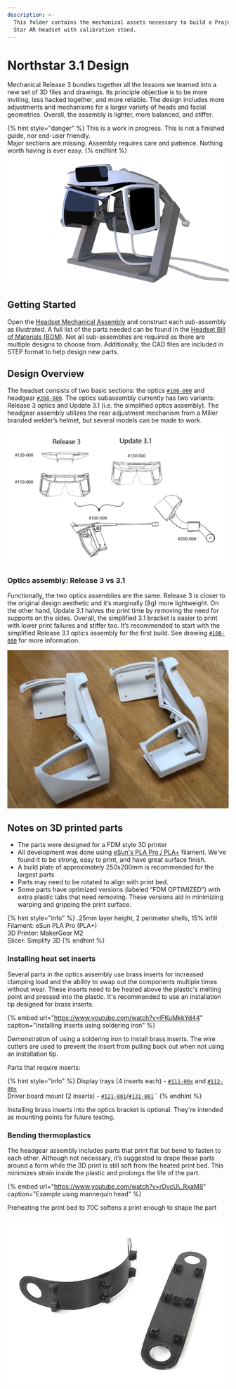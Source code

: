 ```yaml
---
description: >-
  This folder contains the mechanical assets necessary to build a Project North
  Star AR Headset with calibration stand.
---
```


# Northstar 3.1 Design

Mechanical Release 3 bundles together all the lessons we learned into a new set of 3D files and drawings. Its principle objective is to be more inviting, less hacked together, and more reliable. The design includes more adjustments and mechanisms for a larger variety of heads and facial geometries. Overall, the assembly is lighter, more balanced, and stiffer.

{% hint style="danger" %}
This is a work in progress. This is not a finished guide, nor end-user friendly.  
Major sections are missing. Assembly requires care and patience. Nothing worth having is ever easy.
{% endhint %}

![CAD Render](../../.gitbook/assets/calibration-stand-no-blur-rgba.png)

## Getting Started

Open the [Headset Mechanical Assembly](headset-assembly.md) and construct each sub-assembly as illustrated. A full list of the parts needed can be found in the [Headset Bill of Materials \(BOM\)](headset-bom.md). Not all sub-assemblies are required as there are multiple designs to choose from. Additionally, the CAD files are included in STEP format to help design new parts.

## Design Overview

The headset consists of two basic sections: the optics [`#100-000`](headset-assembly.md#100-000) and headgear [`#200-000`](headset-assembly.md#120-000). The optics subassembly currently has two variants: Release 3 optics and Update 3.1 \(i.e. the simplified optics assembly\). The headgear assembly utilizes the rear adjustment mechanism from a Miller branded welder’s helmet, but several models can be made to work.

![Overview](../../.gitbook/assets/overview.png)

### Optics assembly: Release 3 vs 3.1

Functionally, the two optics assemblies are the same. Release 3 is closer to the original design aesthetic and it’s marginally \(8g\) more lightweight. On the other hand, Update 3.1 halves the print time by removing the need for supports on the sides. Overall, the simplified 3.1 bracket is easier to print with lower print failures and stiffer too. It’s recommended to start with the simplified Release 3.1 optics assembly for the first build. See drawing [`#100-000`](headset-assembly.md#100-000) for more information.

![Overview](../../.gitbook/assets/img_8601.jpg)

## Notes on 3D printed parts

* The parts were designed for a FDM style 3D printer
* All development was done using [eSun's PLA Pro / PLA+](https://www.amazon.com/eSUN-1-75mm-Printer-Filament-Colors/dp/B07K642RQP) filament. We've found it to be strong, easy to print, and have great surface finish.
* A build plate of approximately 250x200mm is recommended for the largest parts
* Parts may need to be rotated to align with print bed.
* Some parts have optimized versions \(labeled “FDM OPTIMIZED”\) with extra plastic tabs that need removing. These versions aid in minimizing warping and gripping the print surface.

{% hint style="info" %}
.25mm layer height, 2 perimeter shells, 15% infill  
Filament: eSun PLA Pro \(PLA+\)  
3D Printer: MakerGear M2  
Slicer: Simplify 3D
{% endhint %}

### Installing heat set inserts

Several parts in the optics assembly use brass inserts for increased clamping load and the ability to swap out the components multiple times without wear. These inserts need to be heated above the plastic's melting point and pressed into the plastic. It's recommended to use an installation tip designed for brass inserts.

{% embed url="https://www.youtube.com/watch?v=lFKuMkkYd44" caption="Installing inserts using soldering iron" %}

Demonstration of using a soldering iron to install brass inserts. The wire cutters are used to prevent the insert from pulling back out when not using an installation tip.

Parts that require inserts:

{% hint style="info" %}
Display trays \(4 inserts each\) - [`#111-00x`](headset-assembly.md#111-000) and [`#112-00x`](headset-assembly.md#110-000)  
Driver board mount \(2 inserts\) - [`#121-001`](headset-assembly.md#121-000)/[`#131-001`](headset-assembly.md#131-000)\`\`
{% endhint %}

Installing brass inserts into the optics bracket is optional. They're intended as mounting points for future testing.

### Bending thermoplastics

The headgear assembly includes parts that print flat but bend to fasten to each other. Although not necessary, it’s suggested to drape these parts around a form while the 3D print is still soft from the heated print bed. This minimizes strain inside the plastic and prolongs the life of the part.

{% embed url="https://www.youtube.com/watch?v=rDvcU\_RxaM8" caption="Example using mannequin head" %}

Preheating the print bed to 70C softens a print enough to shape the part

![Overview](../../.gitbook/assets/forming-3dprint.jpg)

